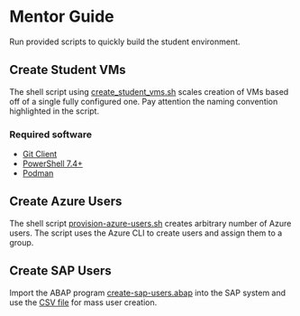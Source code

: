 # Mentor Guide

Run provided scripts to quickly build the student environment.

## Create Student VMs

The shell script using [create_student_vms.sh](./env-prep/create_student_vms.sh) scales creation of VMs based off of a single fully configured one. Pay attention the naming convention highlighted in the script.

### Required software

- [Git Client](https://git-scm.com/downloads)
- [PowerShell 7.4+](https://learn.microsoft.com/powershell/scripting/overview)
- [Podman](https://podman.io/docs/installation#windows)

## Create Azure Users

The shell script [provision-azure-users.sh](./env-prep/provision-azure-users.sh) creates arbitrary number of Azure users. The script uses the Azure CLI to create users and assign them to a group.

## Create SAP Users

Import the ABAP program [create-sap-users.abap](./env-prep/create-sap-users.abap) into the SAP system and use the [CSV file](./env-prep/users.csv) for mass user creation.

